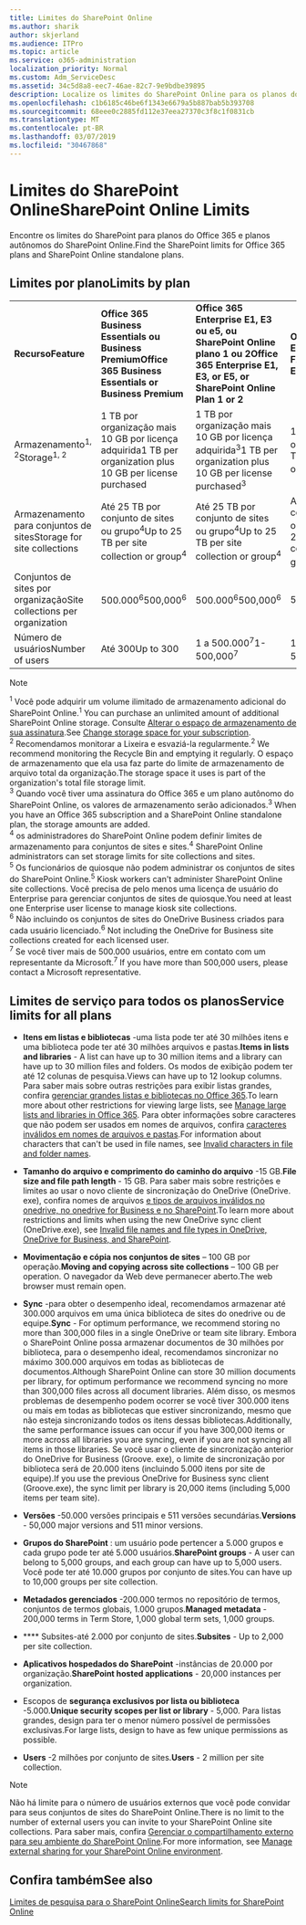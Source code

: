 ```yaml
---
title: Limites do SharePoint Online
ms.author: sharik
author: skjerland
ms.audience: ITPro
ms.topic: article
ms.service: o365-administration
localization_priority: Normal
ms.custom: Adm_ServiceDesc
ms.assetid: 34c5d8a8-eec7-46ae-82c7-9e9bdbe39895
description: Localize os limites do SharePoint Online para os planos do Office 365 Enterprise e os planos autônomos.
ms.openlocfilehash: c1b6185c46be6f1343e6679a5b887bab5b393708
ms.sourcegitcommit: 68eee0c2885fd112e37eea27370c3f8c1f0831cb
ms.translationtype: MT
ms.contentlocale: pt-BR
ms.lasthandoff: 03/07/2019
ms.locfileid: "30467868"
---
```

# <a name="sharepoint-online-limits"></a><span data-ttu-id="d3bf6-103">Limites do SharePoint Online</span><span class="sxs-lookup"><span data-stu-id="d3bf6-103">SharePoint Online Limits</span></span>

<span data-ttu-id="d3bf6-104">Encontre os limites do SharePoint para planos do Office 365 e planos autônomos do SharePoint Online.</span><span class="sxs-lookup"><span data-stu-id="d3bf6-104">Find the SharePoint limits for Office 365 plans and SharePoint Online standalone plans.</span></span>
  
## <a name="limits-by-plan"></a><span data-ttu-id="d3bf6-105">Limites por plano</span><span class="sxs-lookup"><span data-stu-id="d3bf6-105">Limits by plan</span></span>

|||||
|:-----|:-----|:-----|:-----|
|<span data-ttu-id="d3bf6-106">**Recurso**</span><span class="sxs-lookup"><span data-stu-id="d3bf6-106">**Feature**</span></span> <br/> |<span data-ttu-id="d3bf6-107">**Office 365 Business Essentials ou Business Premium**</span><span class="sxs-lookup"><span data-stu-id="d3bf6-107">**Office 365 Business Essentials or Business Premium**</span></span> <br/> |<span data-ttu-id="d3bf6-108">**Office 365 Enterprise E1, E3 ou e5, ou SharePoint Online plano 1 ou 2**</span><span class="sxs-lookup"><span data-stu-id="d3bf6-108">**Office 365 Enterprise E1, E3, or E5, or SharePoint Online Plan 1 or 2**</span></span> <br/> | <span data-ttu-id="d3bf6-109">**Office 365 Enterprise F1**</span><span class="sxs-lookup"><span data-stu-id="d3bf6-109">**Office 365 Enterprise F1**</span></span> <br/> |
|<span data-ttu-id="d3bf6-110">Armazenamento<sup>1, 2</sup></span><span class="sxs-lookup"><span data-stu-id="d3bf6-110">Storage<sup>1, 2</sup></span></span> <br/> |<span data-ttu-id="d3bf6-111">1 TB por organização mais 10 GB por licença adquirida</span><span class="sxs-lookup"><span data-stu-id="d3bf6-111">1 TB per organization plus 10 GB per license purchased</span></span>  <br/> |<span data-ttu-id="d3bf6-112">1 TB por organização mais 10 GB por licença adquirida<sup>3</sup></span><span class="sxs-lookup"><span data-stu-id="d3bf6-112">1 TB per organization plus 10 GB per license purchased<sup>3</sup></span></span> <br/> |<span data-ttu-id="d3bf6-113">1 TB por organização <sup>3</sup></span><span class="sxs-lookup"><span data-stu-id="d3bf6-113">1 TB per organization <sup>3</sup></span></span> <br/> |
|<span data-ttu-id="d3bf6-114">Armazenamento para conjuntos de sites</span><span class="sxs-lookup"><span data-stu-id="d3bf6-114">Storage for site collections</span></span>  <br/> |<span data-ttu-id="d3bf6-115">Até 25 TB por conjunto de sites ou grupo<sup>4</sup></span><span class="sxs-lookup"><span data-stu-id="d3bf6-115">Up to 25 TB per site collection or group<sup>4</sup></span></span> <br/> |<span data-ttu-id="d3bf6-116">Até 25 TB por conjunto de sites ou grupo<sup>4</sup></span><span class="sxs-lookup"><span data-stu-id="d3bf6-116">Up to 25 TB per site collection or group<sup>4</sup></span></span> <br/> |<span data-ttu-id="d3bf6-117">Até 25 TB por conjunto de sites ou grupo<sup>5</sup></span><span class="sxs-lookup"><span data-stu-id="d3bf6-117">Up to 25 TB per site collection or group<sup>5</sup></span></span> <br/> |
|<span data-ttu-id="d3bf6-118">Conjuntos de sites por organização</span><span class="sxs-lookup"><span data-stu-id="d3bf6-118">Site collections per organization</span></span>  <br/> |<span data-ttu-id="d3bf6-119">500.000<sup>6</sup></span><span class="sxs-lookup"><span data-stu-id="d3bf6-119">500,000<sup>6</sup></span></span> <br/> |<span data-ttu-id="d3bf6-120">500.000<sup>6</sup></span><span class="sxs-lookup"><span data-stu-id="d3bf6-120">500,000<sup>6</sup></span></span> <br/> |<span data-ttu-id="d3bf6-121"> 500.000</span><span class="sxs-lookup"><span data-stu-id="d3bf6-121">500,000</span></span><br/> |
|<span data-ttu-id="d3bf6-122">Número de usuários</span><span class="sxs-lookup"><span data-stu-id="d3bf6-122">Number of users</span></span>  <br/> |<span data-ttu-id="d3bf6-123">Até 300</span><span class="sxs-lookup"><span data-stu-id="d3bf6-123">Up to 300</span></span>  <br/> |<span data-ttu-id="d3bf6-124">1 a 500.000<sup>7</sup></span><span class="sxs-lookup"><span data-stu-id="d3bf6-124">1- 500,000<sup>7</sup></span></span> <br/> |<span data-ttu-id="d3bf6-125">1 a 500.000<sup>7</sup></span><span class="sxs-lookup"><span data-stu-id="d3bf6-125">1- 500,000<sup>7</sup></span></span> <br/> |
   
> [!NOTE]
> <span data-ttu-id="d3bf6-126"><sup>1</sup> Você pode adquirir um volume ilimitado de armazenamento adicional do SharePoint Online.</span><span class="sxs-lookup"><span data-stu-id="d3bf6-126"><sup>1</sup> You can purchase an unlimited amount of additional SharePoint Online storage.</span></span> <span data-ttu-id="d3bf6-127">Consulte [Alterar o espaço de armazenamento de sua assinatura](https://support.office.com/article/96EA3533-DE64-4B01-839A-C560875A662C).</span><span class="sxs-lookup"><span data-stu-id="d3bf6-127">See [Change storage space for your subscription](https://support.office.com/article/96EA3533-DE64-4B01-839A-C560875A662C).</span></span> 
<br/><span data-ttu-id="d3bf6-128"><sup>2</sup> Recomendamos monitorar a Lixeira e esvaziá-la regularmente.</span><span class="sxs-lookup"><span data-stu-id="d3bf6-128"><sup>2</sup> We recommend monitoring the Recycle Bin and emptying it regularly.</span></span> <span data-ttu-id="d3bf6-129">O espaço de armazenamento que ela usa faz parte do limite de armazenamento de arquivo total da organização.</span><span class="sxs-lookup"><span data-stu-id="d3bf6-129">The storage space it uses is part of the organization's total file storage limit.</span></span> 
<br/> <span data-ttu-id="d3bf6-130"><sup>3</sup> Quando você tiver uma assinatura do Office 365 e um plano autônomo do SharePoint Online, os valores de armazenamento serão adicionados.</span><span class="sxs-lookup"><span data-stu-id="d3bf6-130"><sup>3</sup> When you have an Office 365 subscription and a SharePoint Online standalone plan, the storage amounts are added.</span></span> 
<br/><span data-ttu-id="d3bf6-131"><sup>4</sup> os administradores do SharePoint Online podem definir limites de armazenamento para conjuntos de sites e sites.</span><span class="sxs-lookup"><span data-stu-id="d3bf6-131"><sup>4</sup> SharePoint Online administrators can set storage limits for site collections and sites.</span></span>
<br/> <span data-ttu-id="d3bf6-132"><sup>5</sup> Os funcionários de quiosque não podem administrar os conjuntos de sites do SharePoint Online.</span><span class="sxs-lookup"><span data-stu-id="d3bf6-132"><sup>5</sup> Kiosk workers can't administer SharePoint Online site collections.</span></span> <span data-ttu-id="d3bf6-133">Você precisa de pelo menos uma licença de usuário do Enterprise para gerenciar conjuntos de sites de quiosque.</span><span class="sxs-lookup"><span data-stu-id="d3bf6-133">You need at least one Enterprise user license to manage kiosk site collections.</span></span> 
<br/> <span data-ttu-id="d3bf6-134"><sup>6</sup> Não incluindo os conjuntos de sites do OneDrive Business criados para cada usuário licenciado.</span><span class="sxs-lookup"><span data-stu-id="d3bf6-134"><sup>6</sup> Not including the OneDrive for Business site collections created for each licensed user.</span></span> 
<br/><span data-ttu-id="d3bf6-135"><sup>7</sup> Se você tiver mais de 500.000 usuários, entre em contato com um representante da Microsoft.</span><span class="sxs-lookup"><span data-stu-id="d3bf6-135"><sup>7</sup> If you have more than 500,000 users, please contact a Microsoft representative.</span></span> 
  

  
## <a name="service-limits-for-all-plans"></a><span data-ttu-id="d3bf6-136">Limites de serviço para todos os planos</span><span class="sxs-lookup"><span data-stu-id="d3bf6-136">Service limits for all plans</span></span>

- <span data-ttu-id="d3bf6-137">**Itens em listas e bibliotecas** -uma lista pode ter até 30 milhões itens e uma biblioteca pode ter até 30 milhões arquivos e pastas.</span><span class="sxs-lookup"><span data-stu-id="d3bf6-137">**Items in lists and libraries** - A list can have up to 30 million items and a library can have up to 30 million files and folders.</span></span> <span data-ttu-id="d3bf6-138">Os modos de exibição podem ter até 12 colunas de pesquisa.</span><span class="sxs-lookup"><span data-stu-id="d3bf6-138">Views can have up to 12 lookup columns.</span></span> <span data-ttu-id="d3bf6-139">Para saber mais sobre outras restrições para exibir listas grandes, confira [gerenciar grandes listas e bibliotecas no Office 365](https://support.office.com/article/b4038448-ec0e-49b7-b853-679d3d8fb784).</span><span class="sxs-lookup"><span data-stu-id="d3bf6-139">To learn more about other restrictions for viewing large lists, see [Manage large lists and libraries in Office 365](https://support.office.com/article/b4038448-ec0e-49b7-b853-679d3d8fb784).</span></span> <span data-ttu-id="d3bf6-140">Para obter informações sobre caracteres que não podem ser usados em nomes de arquivos, confira [caracteres inválidos em nomes de arquivos e pastas](https://support.office.com/article/64883a5d-228e-48f5-b3d2-eb39e07630fa).</span><span class="sxs-lookup"><span data-stu-id="d3bf6-140">For information about characters that can't be used in file names, see [Invalid characters in file and folder names](https://support.office.com/article/64883a5d-228e-48f5-b3d2-eb39e07630fa).</span></span>

- <span data-ttu-id="d3bf6-141">**Tamanho do arquivo e comprimento do caminho do arquivo** -15 GB.</span><span class="sxs-lookup"><span data-stu-id="d3bf6-141">**File size and file path length** - 15 GB.</span></span> <span data-ttu-id="d3bf6-142">Para saber mais sobre restrições e limites ao usar o novo cliente de sincronização do OneDrive (OneDrive. exe), confira nomes de arquivos [e tipos de arquivos inválidos no onedrive, no onedrive for Business e no SharePoint](https://support.office.com/article/64883a5d-228e-48f5-b3d2-eb39e07630fa).</span><span class="sxs-lookup"><span data-stu-id="d3bf6-142">To learn more about restrictions and limits when using the new OneDrive sync client (OneDrive.exe), see [Invalid file names and file types in OneDrive, OneDrive for Business, and SharePoint](https://support.office.com/article/64883a5d-228e-48f5-b3d2-eb39e07630fa).</span></span>

- <span data-ttu-id="d3bf6-143">**Movimentação e cópia nos conjuntos de sites** – 100 GB por operação.</span><span class="sxs-lookup"><span data-stu-id="d3bf6-143">**Moving and copying across site collections** – 100 GB per operation.</span></span> <span data-ttu-id="d3bf6-144">O navegador da Web deve permanecer aberto.</span><span class="sxs-lookup"><span data-stu-id="d3bf6-144">The web browser must remain open.</span></span>

- <span data-ttu-id="d3bf6-145">**Sync** -para obter o desempenho ideal, recomendamos armazenar até 300.000 arquivos em uma única biblioteca de sites do onedrive ou de equipe.</span><span class="sxs-lookup"><span data-stu-id="d3bf6-145">**Sync** - For optimum performance, we recommend storing no more than 300,000 files in a single OneDrive or team site library.</span></span> <span data-ttu-id="d3bf6-146">Embora o SharePoint Online possa armazenar documentos de 30 milhões por biblioteca, para o desempenho ideal, recomendamos sincronizar no máximo 300.000 arquivos em todas as bibliotecas de documentos.</span><span class="sxs-lookup"><span data-stu-id="d3bf6-146">Although SharePoint Online can store 30 million documents per library, for optimum performance we recommend syncing no more than 300,000 files across all document libraries.</span></span> <span data-ttu-id="d3bf6-147">Além disso, os mesmos problemas de desempenho podem ocorrer se você tiver 300.000 itens ou mais em todas as bibliotecas que estiver sincronizando, mesmo que não esteja sincronizando todos os itens dessas bibliotecas.</span><span class="sxs-lookup"><span data-stu-id="d3bf6-147">Additionally, the same performance issues can occur if you have 300,000 items or more across all libraries you are syncing, even if you are not syncing all items in those libraries.</span></span> <span data-ttu-id="d3bf6-148">Se você usar o cliente de sincronização anterior do OneDrive for Business (Groove. exe), o limite de sincronização por biblioteca será de 20.000 itens (incluindo 5.000 itens por site de equipe).</span><span class="sxs-lookup"><span data-stu-id="d3bf6-148">If you use the previous OneDrive for Business sync client (Groove.exe), the sync limit per library is 20,000 items (including 5,000 items per team site).</span></span>

- <span data-ttu-id="d3bf6-149">**Versões** -50.000 versões principais e 511 versões secundárias.</span><span class="sxs-lookup"><span data-stu-id="d3bf6-149">**Versions** - 50,000 major versions and 511 minor versions.</span></span>

- <span data-ttu-id="d3bf6-150">**Grupos do SharePoint** : um usuário pode pertencer a 5.000 grupos e cada grupo pode ter até 5.000 usuários.</span><span class="sxs-lookup"><span data-stu-id="d3bf6-150">**SharePoint groups** - A user can belong to 5,000 groups, and each group can have up to 5,000 users.</span></span> <span data-ttu-id="d3bf6-151">Você pode ter até 10.000 grupos por conjunto de sites.</span><span class="sxs-lookup"><span data-stu-id="d3bf6-151">You can have up to 10,000 groups per site collection.</span></span>

- <span data-ttu-id="d3bf6-152">**Metadados gerenciados** -200.000 termos no repositório de termos, conjuntos de termos globais, 1.000 grupos.</span><span class="sxs-lookup"><span data-stu-id="d3bf6-152">**Managed metadata** - 200,000 terms in Term Store, 1,000 global term sets, 1,000 groups.</span></span>

- <span data-ttu-id="d3bf6-153">\*\*\*\* Subsites-até 2.000 por conjunto de sites.</span><span class="sxs-lookup"><span data-stu-id="d3bf6-153">**Subsites** - Up to 2,000 per site collection.</span></span>

- <span data-ttu-id="d3bf6-154">**Aplicativos hospedados do SharePoint** -instâncias de 20.000 por organização.</span><span class="sxs-lookup"><span data-stu-id="d3bf6-154">**SharePoint hosted applications** - 20,000 instances per organization.</span></span>

- <span data-ttu-id="d3bf6-155">Escopos de **segurança exclusivos por lista ou biblioteca** -5.000.</span><span class="sxs-lookup"><span data-stu-id="d3bf6-155">**Unique security scopes per list or library** - 5,000.</span></span> <span data-ttu-id="d3bf6-156">Para listas grandes, design para ter o menor número possível de permissões exclusivas.</span><span class="sxs-lookup"><span data-stu-id="d3bf6-156">For large lists, design to have as few unique permissions as possible.</span></span>

- <span data-ttu-id="d3bf6-157">**Users** -2 milhões por conjunto de sites.</span><span class="sxs-lookup"><span data-stu-id="d3bf6-157">**Users** - 2 million per site collection.</span></span>

> [!NOTE]
> <span data-ttu-id="d3bf6-158">Não há limite para o número de usuários externos que você pode convidar para seus conjuntos de sites do SharePoint Online.</span><span class="sxs-lookup"><span data-stu-id="d3bf6-158">There is no limit to the number of external users you can invite to your SharePoint Online site collections.</span></span> <span data-ttu-id="d3bf6-159">Para saber mais, confira [Gerenciar o compartilhamento externo para seu ambiente do SharePoint Online](/sharepoint/external-sharing-overview).</span><span class="sxs-lookup"><span data-stu-id="d3bf6-159">For more information, see [Manage external sharing for your SharePoint Online environment](/sharepoint/external-sharing-overview).</span></span>

## <a name="see-also"></a><span data-ttu-id="d3bf6-160">Confira também</span><span class="sxs-lookup"><span data-stu-id="d3bf6-160">See also</span></span>

[<span data-ttu-id="d3bf6-161">Limites de pesquisa para o SharePoint Online</span><span class="sxs-lookup"><span data-stu-id="d3bf6-161">Search limits for SharePoint Online</span></span>](/sharepoint/search-limits)
